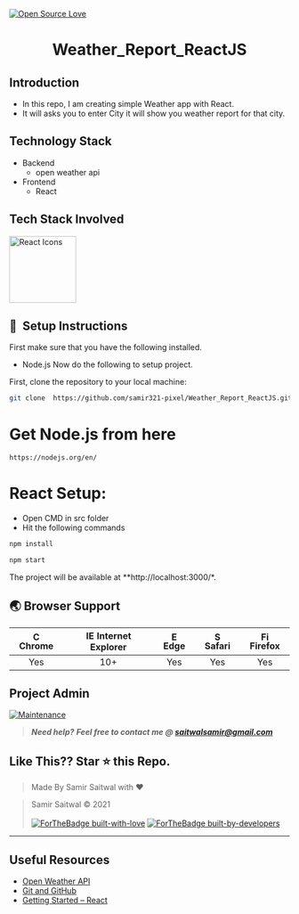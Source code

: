 [![Open Source Love](https://badges.frapsoft.com/os/v1/open-source.svg?v=102)](https://snip-share.herokuapp.com/)&nbsp;


<h1 align="center">Weather_Report_ReactJS</h1>

## Introduction
* In this repo, I am creating simple Weather app with React.
* It will asks you to enter City it will show you weather report for that city.

## Technology Stack
* Backend
  * open weather api
* Frontend
  * React
  
## Tech Stack Involved
 <img src="https://rawgit.com/gorangajic/react-icons/master/react-icons.svg" width="120" alt="React Icons">
<div/>

## 🚀&nbsp; Setup Instructions
First make sure that you have the following installed.
 * Node.js
Now do the following to setup project.

First, clone the repository to your local machine:

```bash
git clone  https://github.com/samir321-pixel/Weather_Report_ReactJS.git
```

# Get Node.js from here
```bash
https://nodejs.org/en/
```

# React Setup:
* Open CMD in src folder
* Hit the following commands
```bash
npm install
```
```bash
npm start
```
The project will be available at **http://localhost:3000/*.

## 🌏 Browser Support

| <img src="https://user-images.githubusercontent.com/1215767/34348387-a2e64588-ea4d-11e7-8267-a43365103afe.png" alt="Chrome" width="16px" height="16px" /> Chrome | <img src="https://user-images.githubusercontent.com/1215767/34348590-250b3ca2-ea4f-11e7-9efb-da953359321f.png" alt="IE" width="16px" height="16px" /> Internet Explorer | <img src="https://user-images.githubusercontent.com/1215767/34348380-93e77ae8-ea4d-11e7-8696-9a989ddbbbf5.png" alt="Edge" width="16px" height="16px" /> Edge | <img src="https://user-images.githubusercontent.com/1215767/34348394-a981f892-ea4d-11e7-9156-d128d58386b9.png" alt="Safari" width="16px" height="16px" /> Safari | <img src="https://user-images.githubusercontent.com/1215767/34348383-9e7ed492-ea4d-11e7-910c-03b39d52f496.png" alt="Firefox" width="16px" height="16px" /> Firefox |
| :---------: | :---------: | :---------: | :---------: | :---------: |
| Yes | 10+ | Yes | Yes | Yes |



## Project Admin
[![Maintenance](https://img.shields.io/maintenance/yes/2020?color=green&logo=github)](https://github.com/samir321-pixel)

> **_Need help?_** 
> **_Feel free to contact me @ [saitwalsamir@gmail.com](mailto:saitwalsamir@gmail.com?Subject=Library_Project)_**

## Like This?? Star ⭐ this Repo.



> Made By Samir Saitwal with ❤️

> Samir Saitwal &copy; 2021
<br><br>
[![ForTheBadge built-with-love](http://ForTheBadge.com/images/badges/built-with-love.svg)](https://github.com/samir321-pixel)
[![ForTheBadge built-by-developers](http://ForTheBadge.com/images/badges/built-by-developers.svg)](https://github.com/samir321-pixel)

***
## Useful Resources
- [Open Weather API](https://openweathermap.org/api)
- [Git and GitHub](https://www.digitalocean.com/community/tutorials/how-to-use-git-a-reference-guide)
- [Getting Started – React](https://reactjs.org/docs/getting-started.html)
